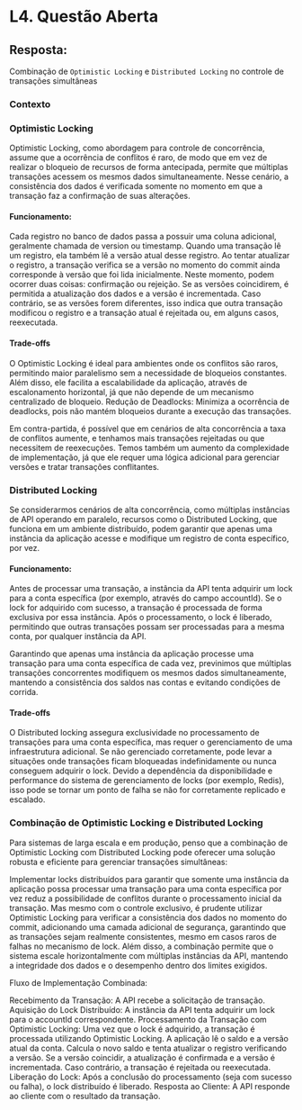 # L4. Questão Aberta

## Resposta:

Combinação de `Optimistic Locking` e `Distributed Locking` no controle de transações simultâneas

### Contexto

### Optimistic Locking

Optimistic Locking, como abordagem para controle de concorrência, assume que a ocorrência de conflitos é raro, de modo que em vez de realizar o bloqueio de recursos de forma antecipada, permite que múltiplas transações acessem os mesmos dados simultaneamente. Nesse cenário, a consistência dos dados é verificada somente no momento em que a transação faz a confirmação de suas alterações.

#### Funcionamento:

Cada registro no banco de dados passa a possuir uma coluna adicional, geralmente chamada de version ou timestamp. Quando uma transação lê um registro, ela também lê a versão atual desse registro. Ao tentar atualizar o registro, a transação verifica se a versão no momento do commit ainda corresponde à versão que foi lida inicialmente. Neste momento, podem ocorrer duas coisas: confirmação ou rejeição. Se as versões coincidirem, é permitida a atualização dos dados e a versão é incrementada. Caso contrário, se as versões forem diferentes, isso indica que outra transação modificou o registro e a transação atual é rejeitada ou, em alguns casos, reexecutada.

#### Trade-offs

O Optimistic Locking é ideal para ambientes onde os conflitos são raros, permitindo maior paralelismo sem a necessidade de bloqueios constantes. Além disso, ele facilita a escalabilidade da aplicação, através de escalonamento horizontal, já que não depende de um mecanismo centralizado de bloqueio.
Redução de Deadlocks: Minimiza a ocorrência de deadlocks, pois não mantém bloqueios durante a execução das transações.

Em contra-partida, é possível que em cenários de alta concorrência a taxa de conflitos aumente, e tenhamos mais transações rejeitadas ou que necessitem de reexecuções. Temos também um aumento da complexidade de implementação, já que ele requer uma lógica adicional para gerenciar versões e tratar transações conflitantes.

### Distributed Locking

Se considerarmos cenários de alta concorrência, como múltiplas instâncias de API operando em paralelo, recursos como o Distributed Locking, que funciona em um ambiente distribuído, podem garantir que apenas uma instância da aplicação acesse e modifique um registro de conta específico, por vez.

#### Funcionamento:

Antes de processar uma transação, a instância da API tenta adquirir um lock para a conta específica (por exemplo, através do campo accountId). Se o lock for adquirido com sucesso, a transação é processada de forma exclusiva por essa instância. Após o processamento, o lock é liberado, permitindo que outras transações possam ser processadas para a mesma conta, por qualquer instância da API.

Garantindo que apenas uma instância da aplicação processe uma transação para uma conta específica de cada vez, previnimos que múltiplas transações concorrentes modifiquem os mesmos dados simultaneamente, mantendo a consistência dos saldos nas contas e evitando condições de corrida.

#### Trade-offs

O Distributed locking assegura exclusividade no processamento de transações para uma conta específica, mas requer o gerenciamento de uma infraestrutura adicional. Se não gerenciado corretamente, pode levar a situações onde transações ficam bloqueadas indefinidamente ou nunca conseguem adquirir o lock. Devido a dependência da disponibilidade e performance do sistema de gerenciamento de locks (por exemplo, Redis), isso pode se tornar um ponto de falha se não for corretamente replicado e escalado.

### Combinação de Optimistic Locking e Distributed Locking

Para sistemas de larga escala e em produção, penso que a combinação de Optimistic Locking com Distributed Locking pode oferecer uma solução robusta e eficiente para gerenciar transações simultâneas:

Implementar locks distribuídos para garantir que somente uma instância da aplicação possa processar uma transação para uma conta específica por vez reduz a possibilidade de conflitos durante o processamento inicial da transação. Mas mesmo com o controle exclusivo, é prudente utilizar Optimistic Locking para verificar a consistência dos dados no momento do commit, adicionando uma camada adicional de segurança, garantindo que as transações sejam realmente consistentes, mesmo em casos raros de falhas no mecanismo de lock. Além disso, a combinação permite que o sistema escale horizontalmente com múltiplas instâncias da API, mantendo a integridade dos dados e o desempenho dentro dos limites exigidos.

Fluxo de Implementação Combinada:

Recebimento da Transação:
A API recebe a solicitação de transação.
Aquisição do Lock Distribuído:
A instância da API tenta adquirir um lock para o accountId correspondente.
Processamento da Transação com Optimistic Locking:
Uma vez que o lock é adquirido, a transação é processada utilizando Optimistic Locking.
A aplicação lê o saldo e a versão atual da conta.
Calcula o novo saldo e tenta atualizar o registro verificando a versão.
Se a versão coincidir, a atualização é confirmada e a versão é incrementada.
Caso contrário, a transação é rejeitada ou reexecutada.
Liberação do Lock:
Após a conclusão do processamento (seja com sucesso ou falha), o lock distribuído é liberado.
Resposta ao Cliente:
A API responde ao cliente com o resultado da transação.
